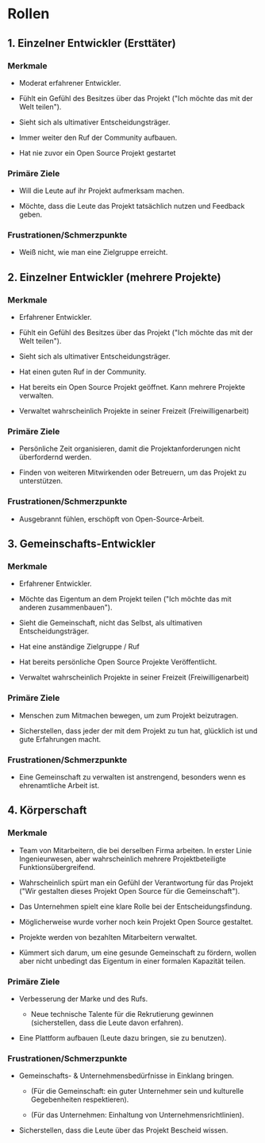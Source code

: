 # Rollen

## 1. Einzelner Entwickler (Ersttäter)

### Merkmale

* Moderat erfahrener Entwickler.

* Fühlt ein Gefühl des Besitzes über das Projekt ("Ich möchte das mit der Welt teilen").

* Sieht sich als ultimativer Entscheidungsträger.

* Immer weiter den Ruf der Community aufbauen.

* Hat nie zuvor ein Open Source Projekt gestartet

### Primäre Ziele

* Will die Leute auf ihr Projekt aufmerksam machen.

* Möchte, dass die Leute das Projekt tatsächlich nutzen und Feedback geben.

### Frustrationen/Schmerzpunkte

* Weiß nicht, wie man eine Zielgruppe erreicht.

## 2. Einzelner Entwickler (mehrere Projekte)

### Merkmale

* Erfahrener Entwickler.

* Fühlt ein Gefühl des Besitzes über das Projekt ("Ich möchte das mit der Welt teilen").

* Sieht sich als ultimativer Entscheidungsträger.

* Hat einen guten Ruf in der Community.

* Hat bereits ein Open Source Projekt geöffnet. Kann mehrere Projekte verwalten.

* Verwaltet wahrscheinlich Projekte in seiner Freizeit (Freiwilligenarbeit)

### Primäre Ziele

* Persönliche Zeit organisieren, damit die Projektanforderungen nicht überfordernd werden.

* Finden von weiteren Mitwirkenden oder Betreuern, um das Projekt zu unterstützen.

### Frustrationen/Schmerzpunkte

* Ausgebrannt fühlen, erschöpft von Open-Source-Arbeit.

## 3. Gemeinschafts-Entwickler

### Merkmale

* Erfahrener Entwickler.

* Möchte das Eigentum an dem Projekt teilen ("Ich möchte das mit anderen zusammenbauen").

* Sieht die Gemeinschaft, nicht das Selbst, als ultimativen Entscheidungsträger.

* Hat eine anständige Zielgruppe / Ruf

* Hat bereits persönliche Open Source Projekte Veröffentlicht.

* Verwaltet wahrscheinlich Projekte in seiner Freizeit (Freiwilligenarbeit)

### Primäre Ziele

* Menschen zum Mitmachen bewegen, um zum Projekt beizutragen.

* Sicherstellen, dass jeder der mit dem Projekt zu tun hat, glücklich ist und gute Erfahrungen macht.

### Frustrationen/Schmerzpunkte

* Eine Gemeinschaft zu verwalten ist anstrengend, besonders wenn es ehrenamtliche Arbeit ist.

## 4. Körperschaft

### Merkmale

* Team von Mitarbeitern, die bei derselben Firma arbeiten. In erster Linie Ingenieurwesen, aber wahrscheinlich mehrere Projektbeteiligte Funktionsübergreifend.

* Wahrscheinlich spürt man ein Gefühl der Verantwortung für das Projekt ("Wir gestalten dieses Projekt Open Source für die Gemeinschaft").

* Das Unternehmen spielt eine klare Rolle bei der Entscheidungsfindung.

* Möglicherweise wurde vorher noch kein Projekt Open Source gestaltet.

* Projekte werden von bezahlten Mitarbeitern verwaltet.

* Kümmert sich darum, um eine gesunde Gemeinschaft zu fördern, wollen aber nicht unbedingt das Eigentum in einer formalen Kapazität teilen.

### Primäre Ziele

* Verbesserung der Marke und des Rufs.

    * Neue technische Talente für die Rekrutierung gewinnen (sicherstellen, dass die Leute davon erfahren).

* Eine Plattform aufbauen (Leute dazu bringen, sie zu benutzen).

### Frustrationen/Schmerzpunkte

* Gemeinschafts- & Unternehmensbedürfnisse in Einklang bringen.

    * (Für die Gemeinschaft: ein guter Unternehmer sein und kulturelle Gegebenheiten respektieren).

    * (Für das Unternehmen: Einhaltung von Unternehmensrichtlinien).

* Sicherstellen, dass die Leute über das Projekt Bescheid wissen.

